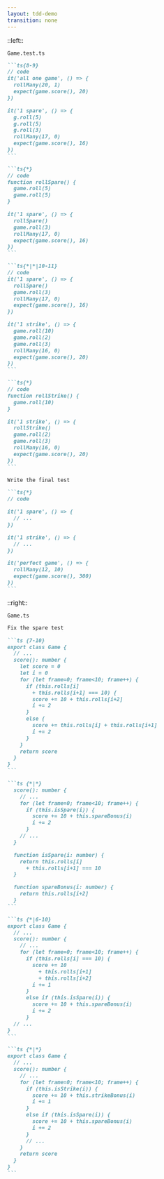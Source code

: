 ```yaml
---
layout: tdd-demo
transition: none
---
```


<template v-slot:header>
  <v-switch>
    <template #0>
      <StatusBar :isPass="true" />
    </template>
    <template #2>
      <StatusBar :isPass="false" errorMessage="Expected: 20, Received: 15" />
    </template>
    <template #3-7>
      <StatusBar :isPass="true" />
    </template>
  </v-switch>
</template>

::left::

<code>Game.test.ts</code>

````md magic-move {at:1, lines: true}
```ts{8-9}
// code
it('all one game', () => {
  rollMany(20, 1)
  expect(game.score(), 20)
})

it('1 spare', () => {
  g.roll(5)
  g.roll(5)
  g.roll(3)
  rollMany(17, 0)
  expect(game.score(), 16)
})
```

```ts{*}
// code
function rollSpare() {
  game.roll(5)
  game.roll(5)
}

it('1 spare', () => {
  rollSpare()
  game.roll(3)
  rollMany(17, 0)
  expect(game.score(), 16)
})
```

```ts{*|*|10-11}
// code
it('1 spare', () => {
  rollSpare()
  game.roll(3)
  rollMany(17, 0)
  expect(game.score(), 16)
})

it('1 strike', () => {
  game.roll(10)
  game.roll(2)
  game.roll(3)
  rollMany(16, 0)
  expect(game.score(), 20)
})
```

```ts{*}
// code
function rollStrike() {
  game.roll(10)
}

it('1 strike', () => {
  rollStrike()
  game.roll(2)
  game.roll(3)
  rollMany(16, 0)
  expect(game.score(), 20)
})
```

Write the final test

```ts{*}
// code

it('1 spare', () => {
  // ...
})

it('1 strike', () => {
  // ...
})

it('perfect game', () => {
  rollMany(12, 10)
  expect(game.score(), 300)
})
```

````

::right::

<code>Game.ts</code>

````md magic-move {at:1, lines: true}
Fix the spare test

```ts {7-10}
export class Game {
  // ...
  score(): number {
    let score = 0
    let i = 0
    for (let frame=0; frame<10; frame++) {
      if (this.rolls[i] 
        + this.rolls[i+1] === 10) {
        score += 10 + this.rolls[i+2]
        i += 2
      }
      else {
        score += this.rolls[i] + this.rolls[i+1]
        i += 2
      }
    }
    return score
  }
}
```

```ts {*|*}
  score(): number {
    // ...
    for (let frame=0; frame<10; frame++) {
      if (this.isSpare(i)) {
        score += 10 + this.spareBonus(i)
        i += 2
      }
    // ...
  }

  function isSpare(i: number) {
    return this.rolls[i]
      + this.rolls[i+1] === 10
  }

  function spareBonus(i: number) {
    return this.rolls[i+2]
  }
```

```ts {*|6-10}
export class Game {
  // ...
  score(): number {
    // ...
    for (let frame=0; frame<10; frame++) {
      if (this.rolls[i] === 10) {
        score += 10 
          + this.rolls[i+1] 
          + this.rolls[i+2]
        i += 1
      }
      else if (this.isSpare(i)) {
        score += 10 + this.spareBonus(i)
        i += 2
      }
  // ...
}
```

```ts {*|*}
export class Game {
  // ...
  score(): number {
    // ...
    for (let frame=0; frame<10; frame++) {
      if (this.isStrike(i)) {
        score += 10 + this.strikeBonus(i)
        i += 1
      }
      else if (this.isSpare(i)) {
        score += 10 + this.spareBonus(i)
        i += 2
      }
      // ...
    }
    return score
  }
}
```

````